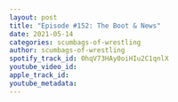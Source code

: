 ```yaml
---
layout: post
title: "Episode #152: The Boot & News"
date: 2021-05-14
categories: scumbags-of-wrestling
author: scumbags-of-wrestling
spotify_track_id: 0hqV73HAy0oiHIu2C1qnlX
youtube_video_id: 
apple_track_id: 
youtube_metadata: 
---
```

